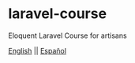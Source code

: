 # laravel-course
Eloquent Laravel Course for artisans 

[English](en/101/boot.md) || [Español](es/101/boot.md) 
